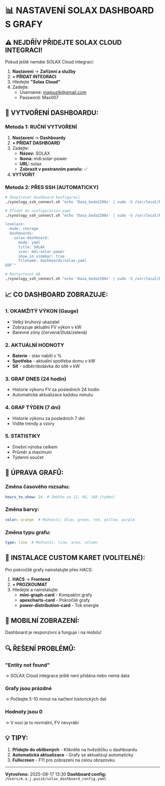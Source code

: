 # 📊 NASTAVENÍ SOLAX DASHBOARD S GRAFY

## ⚠️ NEJDŘÍV PŘIDEJTE SOLAX CLOUD INTEGRACI!

Pokud ještě nemáte SOLAX Cloud integraci:
1. **Nastavení** → **Zařízení a služby**
2. **+ PŘIDAT INTEGRACI**
3. Hledejte **"Solax Cloud"**
4. Zadejte:
   - Username: majpuzik@gmail.com
   - Password: Max007

## 🎨 VYTVOŘENÍ DASHBOARDU:

### Metoda 1: RUČNÍ VYTVOŘENÍ

1. **Nastavení** → **Dashboardy**
2. **+ PŘIDAT DASHBOARD**
3. Zadejte:
   - **Název:** SOLAX
   - **Ikona:** mdi:solar-power
   - **URL:** solax
   - **Zobrazit v postranním panelu:** ✅
4. **VYTVOŘIT**

### Metoda 2: PŘES SSH (AUTOMATICKY)

```bash
# Zkopírovat dashboard konfiguraci
./synology_ssh_connect.sh "echo 'Dasa_beda2208s' | sudo -S /usr/local/bin/docker cp - homeassistant:/config/dashboards/solax.yaml" < /Users/m.a.j.puzik/solax_dashboard_config.yaml

# Přidat do configuration.yaml
./synology_ssh_connect.sh "echo 'Dasa_beda2208s' | sudo -S /usr/local/bin/docker exec homeassistant bash -c 'echo \"\" >> /config/configuration.yaml && cat >> /config/configuration.yaml << EOF

lovelace:
  mode: storage
  dashboards:
    solax-dashboard:
      mode: yaml
      title: SOLAX
      icon: mdi:solar-power
      show_in_sidebar: true
      filename: dashboards/solax.yaml
EOF'"

# Restartovat HA
./synology_ssh_connect.sh "echo 'Dasa_beda2208s' | sudo -S /usr/local/bin/docker restart homeassistant"
```

## 📈 CO DASHBOARD ZOBRAZUJE:

### 1. **OKAMŽITÝ VÝKON (Gauge)**
- Velký kruhový ukazatel
- Zobrazuje aktuální FV výkon v kW
- Barevné zóny (červená/žlutá/zelená)

### 2. **AKTUÁLNÍ HODNOTY**
- **Baterie** - stav nabití v %
- **Spotřeba** - aktuální spotřeba domu v kW
- **Síť** - odběr/dodávka do sítě v kW

### 3. **GRAF DNES (24 hodin)**
- Historie výkonu FV za posledních 24 hodin
- Automatická aktualizace každou minutu

### 4. **GRAF TÝDEN (7 dní)**
- Historie výkonu za posledních 7 dní
- Vidíte trendy a vzory

### 5. **STATISTIKY**
- Dnešní výroba celkem
- Průměr a maximum
- Týdenní součet

## 🔧 ÚPRAVA GRAFŮ:

### Změna časového rozsahu:
```yaml
hours_to_show: 24  # Změňte na 12, 48, 168 (týden)
```

### Změna barvy:
```yaml
color: orange  # Možnosti: blue, green, red, yellow, purple
```

### Změna typu grafu:
```yaml
type: line  # Možnosti: line, area, column
```

## 🎯 INSTALACE CUSTOM KARET (VOLITELNÉ):

Pro pokročilé grafy nainstalujte přes HACS:

1. **HACS** → **Frontend**
2. **+ PROZKOUMAT**
3. Hledejte a nainstalujte:
   - **mini-graph-card** - Kompaktní grafy
   - **apexcharts-card** - Pokročilé grafy
   - **power-distribution-card** - Tok energie

## 📱 MOBILNÍ ZOBRAZENÍ:

Dashboard je responzivní a funguje i na mobilu!

## 🔍 ŘEŠENÍ PROBLÉMŮ:

### "Entity not found"
→ SOLAX Cloud integrace ještě není přidána nebo nemá data

### Grafy jsou prázdné
→ Počkejte 5-10 minut na načtení historických dat

### Hodnoty jsou 0
→ V noci je to normální, FV nevyrábí

## 💡 TIPY:

1. **Přidejte do oblíbených** - Klikněte na hvězdičku u dashboardu
2. **Automatická aktualizace** - Grafy se aktualizují automaticky
3. **Fullscreen** - F11 pro zobrazení na celou obrazovku

---
**Vytvořeno:** 2025-08-17 13:30
**Dashboard config:** `/Users/m.a.j.puzik/solax_dashboard_config.yaml`